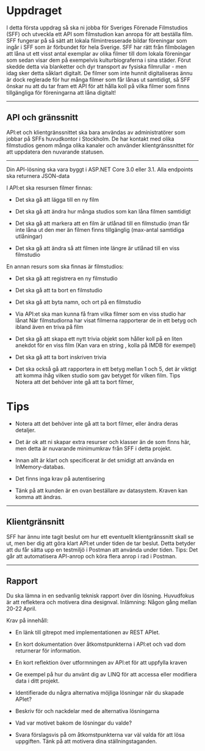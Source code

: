 Uppdraget
===
I detta första uppdrag så ska ni jobba för Sveriges Förenade Filmstudios (SFF) och utveckla ett API som
filmstudion kan anropa för att beställa film.
SFF fungerar på så sätt att lokala filmintresserade bildar föreningar som ingår i SFF som är förbundet för hela
Sverige. SFF har rätt från filmbolagen att låna ut ett visst antal exemplar av olika filmer till dom lokala
föreningar som sedan visar dem på exempelvis kulturbiograferna i sina städer. Förut skedde detta via blanketter
och dyr transport av fysiska filmrullar - men idag sker detta såklart digitalt.
De filmer som inte hunnit digitaliseras ännu är dock reglerade för hur många filmer som får lånas ut samtidigt,
så SFF önskar nu att du tar fram ett API för att hålla koll på vilka filmer som finns tillgängliga för föreningarna
att låna digitalt!

----

API och gränssnitt
---
API:et och klientgränssnittet ska bara användas av administratörer som jobbar på SFFs
huvudkontor i Stockholm. De har kontakt med olika filmstudios genom många olika
kanaler och använder klientgränssnittet för att uppdatera den nuvarande statusen.

----

Din API-lösning ska vara byggt i ASP.NET Core 3.0 eller 3.1.
Alla endpoints ska returnera JSON-data

I API:et ska resursen filmer finnas:

+ Det ska gå att lägga till en ny film

+ Det ska gå att ändra hur många studios som kan låna filmen samtidigt

+ Det ska gå att markera att en film är utlånad till en filmstudio (man får 
inte låna ut den mer än filmen finns tillgänglig (max-antal samtidiga utlåningar)

+ Det ska gå att ändra så att filmen inte längre är utlånad till en viss filmstudio

En annan resurs som ska finnas är filmstudios:

+ Det ska gå att registrera en ny filmstudio
+ Det ska gå att ta bort en filmstudio
+ Det ska gå att byta namn, och ort på en filmstudio
+ Via API:et ska man kunna få fram vilka filmer som en viss studio har lånat
När filmstudiorna har visat filmerna rapporterar de in ett betyg och ibland även en triva på film
+ Det ska gå att skapa ett nytt trivia objekt som håller koll på en liten anekdot för en viss film (Kan
vara en string , kolla på IMDB för exempel)
+ Det ska gå att ta bort inskriven trivia

+ Det ska också gå att rapportera in ett betyg mellan 1 och 5, det är viktigt att komma ihåg vilken
studio som gav betyget för vilken film.
Tips
Notera att det behöver inte gå att ta bort filmer,

Tips
=

+ Notera att det behöver inte gå att ta bort filmer, eller ändra deras detaljer.

+ Det är ok att ni skapar extra resurser och klasser än de som finns här, men detta är nuvarande minimumkrav från SFF i detta projekt.

+ Innan allt är klart och specificerat är det smidigt att använda en
InMemory-databas.

+ Det finns inga krav på autentisering

+ Tänk på att kunden är en ovan beställare av datasystem. Kraven kan komma att
ändras.

----

Klientgränsnitt
---
SFF har ännu inte tagit beslut om hur ett eventuellt klientgränssnitt skall se ut, men
ber dig att göra klart API:et under tiden de tar beslut.
Detta betyder att du får sätta upp en testmiljö i Postman att använda under tiden.
Tips: Det går att automatisera API-anrop och köra flera anrop i rad i Postman.

---
Rapport
---
Du ska lämna in en sedvanlig teknisk rapport över din lösning. Huvudfokus är att
reflektera och motivera dina designval. Inlämning: Någon gång mellan 20-22 April.

Krav på innehåll:

+ En länk till gitrepot med implementationen av REST APIet.

+ En kort dokumentation över åtkomstpunkterna i API:et och vad dom returnerar för information.
+ En kort reflektion över utformningen av API:et för att uppfylla kraven
+ Ge exempel på hur du använt dig av LINQ för att accessa eller modifiera data i ditt projekt.
+ Identifierade du några alternativa möjliga lösningar när du skapade APIet?
+ Beskriv för och nackdelar med de alternativa lösningarna
+ Vad var motivet bakom de lösningar du valde?
+ Svara förslagsvis på om åtkomstpunkterna var väl valda för att lösa uppgiften. Tänk på att motivera dina
ställningstaganden.